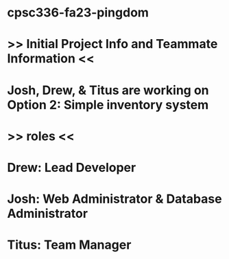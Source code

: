 # cpsc336-fa23-pingdom

#             >> **Initial Project Info and Teammate Information** <<
# Josh, Drew, & Titus are working on Option 2: Simple inventory system
# >> roles <<
# Drew: Lead Developer
# Josh: Web Administrator & Database Administrator
# Titus: Team Manager
